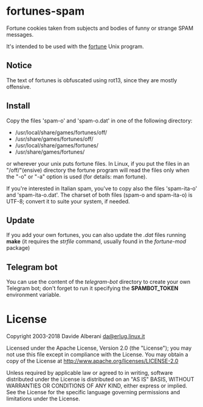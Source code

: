# fortunes-spam

Fortune cookies taken from subjects and bodies of funny or strange SPAM messages.

It's intended to be used with the [fortune](http://fortunes.cat-v.org/) Unix program.

## Notice

The text of fortunes is obfuscated using rot13, since they are mostly offensive.

## Install

Copy the files 'spam-o' and 'spam-o.dat' in one of the following directory:
 * /usr/local/share/games/fortunes/off/
 * /usr/share/games/fortunes/off/
 * /usr/local/share/games/fortunes/
 * /usr/share/games/fortunes/

or wherever your unix puts fortune files.
In Linux, if you put the files in an "/off/"(ensive) directory the fortune program will read the files only when the "-o" or "-a" option is used (for details: man fortune).

If you're interested in Italian spam, you've to copy also the files 'spam-ita-o' and 'spam-ita-o.dat'.
The charset of both files (spam-o and spam-ita-o) is UTF-8; convert it to suite your system, if needed.

## Update

If you add your own fortunes, you can also update the *.dat* files running **make** (it requires the *strfile* command, usually found in the *fortune-mod* package)

## Telegram bot

You can use the content of the *telegram-bot* directory to create your own Telegram bot; don't forget to run it specifying the **SPAMBOT_TOKEN** environment variable.

# License

Copyright 2003-2018 Davide Alberani <da@erlug.linux.it>

Licensed under the Apache License, Version 2.0 (the "License");
you may not use this file except in compliance with the License.
You may obtain a copy of the License at http://www.apache.org/licenses/LICENSE-2.0

Unless required by applicable law or agreed to in writing, software
distributed under the License is distributed on an "AS IS" BASIS,
WITHOUT WARRANTIES OR CONDITIONS OF ANY KIND, either express or implied.
See the License for the specific language governing permissions and
limitations under the License.
